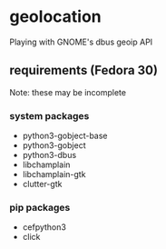 # geolocation
Playing with GNOME's dbus geoip API

## requirements (Fedora 30)
Note: these may be incomplete

### system packages
- python3-gobject-base
- python3-gobject
- python3-dbus
- libchamplain
- libchamplain-gtk
- clutter-gtk

### pip packages
- cefpython3
- click

